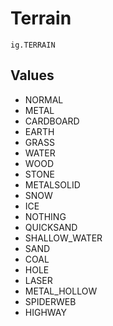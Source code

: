 # Terrain
`ig.TERRAIN`

## Values
- NORMAL
- METAL
- CARDBOARD
- EARTH
- GRASS
- WATER
- WOOD
- STONE
- METALSOLID
- SNOW
- ICE
- NOTHING
- QUICKSAND
- SHALLOW_WATER
- SAND
- COAL
- HOLE
- LASER
- METAL_HOLLOW
- SPIDERWEB
- HIGHWAY
